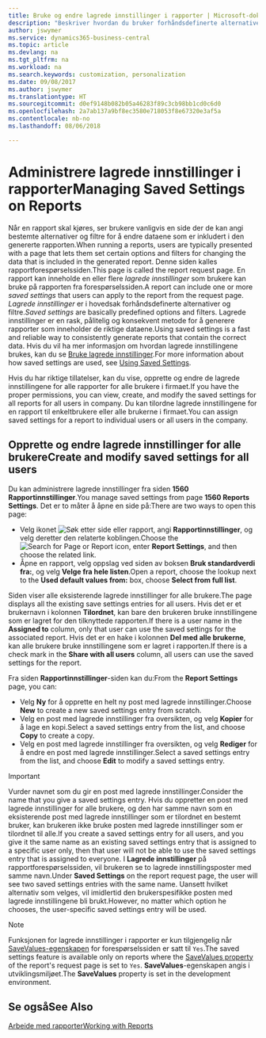 ```yaml
---
title: Bruke og endre lagrede innstillinger i rapporter | Microsoft-dokumentasjon
description: "Beskriver hvordan du bruker forhåndsdefinerte alternativer og filtre til å tilpasse rapporter og generere riktige data."
author: jswymer
ms.service: dynamics365-business-central
ms.topic: article
ms.devlang: na
ms.tgt_pltfrm: na
ms.workload: na
ms.search.keywords: customization, personalization
ms.date: 09/08/2017
ms.author: jswymer
ms.translationtype: HT
ms.sourcegitcommit: d0ef9148b082b05a46283f89c3cb98bb1cd0c6d0
ms.openlocfilehash: 2a7ab137a9bf8ec3580e718053f8e67320e3af5a
ms.contentlocale: nb-no
ms.lasthandoff: 08/06/2018

---
```

# <a name="managing-saved-settings-on-reports"></a><span data-ttu-id="f2f36-103">Administrere lagrede innstillinger i rapporter</span><span class="sxs-lookup"><span data-stu-id="f2f36-103">Managing Saved Settings on Reports</span></span>
<span data-ttu-id="f2f36-104">Når en rapport skal kjøres, ser brukere vanligvis en side der de kan angi bestemte alternativer og filtre for å endre dataene som er inkludert i den genererte rapporten.</span><span class="sxs-lookup"><span data-stu-id="f2f36-104">When running a reports, users are typically presented with a page that lets them set certain options and filters for changing the data that is included in the generated report.</span></span> <span data-ttu-id="f2f36-105">Denne siden kalles rapportforespørselssiden.</span><span class="sxs-lookup"><span data-stu-id="f2f36-105">This page is called the report request page.</span></span> <span data-ttu-id="f2f36-106">En rapport kan inneholde en eller flere *lagrede innstillinger* som brukere kan bruke på rapporten fra forespørselssiden.</span><span class="sxs-lookup"><span data-stu-id="f2f36-106">A report can include one or more *saved settings* that users can apply to the report from the request page.</span></span> <span data-ttu-id="f2f36-107">*Lagrede innstillinger* er i hovedsak forhåndsdefinerte alternativer og filtre.</span><span class="sxs-lookup"><span data-stu-id="f2f36-107">*Saved settings* are basically predefined options and filters.</span></span> <span data-ttu-id="f2f36-108">Lagrede innstillinger er en rask, pålitelig og konsekvent metode for å generere rapporter som inneholder de riktige dataene.</span><span class="sxs-lookup"><span data-stu-id="f2f36-108">Using saved settings is a fast and reliable way to consistently generate reports that contain the correct data.</span></span> <span data-ttu-id="f2f36-109">Hvis du vil ha mer informasjon om hvordan lagrede innstillingene brukes, kan du se [Bruke lagrede innstillinger](ui-work-report.md#SavedSettings).</span><span class="sxs-lookup"><span data-stu-id="f2f36-109">For more information about how saved settings are used, see [Using Saved Settings](ui-work-report.md#SavedSettings).</span></span>

<span data-ttu-id="f2f36-110">Hvis du har riktige tillatelser, kan du vise, opprette og endre de lagrede innstillingene for alle rapporter for alle brukere i firmaet.</span><span class="sxs-lookup"><span data-stu-id="f2f36-110">If you have the proper permissions, you can view, create, and modify the saved settings for all reports for all users in company.</span></span> <span data-ttu-id="f2f36-111">Du kan tilordne lagrede innstillingene for en rapport til enkeltbrukere eller alle brukerne i firmaet.</span><span class="sxs-lookup"><span data-stu-id="f2f36-111">You can assign saved settings for a report to individual users or all users in the company.</span></span>

<!-- 
## Apply saved settings to a report
1. Open the report.

   The report request page appears.    
2. In the **Saved Settings** section of the page, set the **Name** field  to the saved settings that you want to use.

   The **Saved Settings** section only appears if the report has been run before or if there are existing saved settings entries. The saved settings entry called **Last used options and filters** is always available. These settings are the option and filter values that were used the last time you ran the report.

-->

## <a name="create-and-modify-saved-settings-for-all-users"></a><span data-ttu-id="f2f36-112">Opprette og endre lagrede innstillinger for alle brukere</span><span class="sxs-lookup"><span data-stu-id="f2f36-112">Create and modify saved settings for all users</span></span>
<span data-ttu-id="f2f36-113">Du kan administrere lagrede innstillinger fra siden **1560 Rapportinnstillinger**.</span><span class="sxs-lookup"><span data-stu-id="f2f36-113">You manage saved settings from page **1560 Reports Settings**.</span></span> <span data-ttu-id="f2f36-114">Det er to måter å åpne en side på:</span><span class="sxs-lookup"><span data-stu-id="f2f36-114">There are two ways to open this page:</span></span>
-   <span data-ttu-id="f2f36-115">Velg ikonet ![Søk etter side eller rapport](media/ui-search/search_small.png "Søk etter side eller rapport"), angi **Rapportinnstillinger**, og velg deretter den relaterte koblingen.</span><span class="sxs-lookup"><span data-stu-id="f2f36-115">Choose the ![Search for Page or Report](media/ui-search/search_small.png "Search for Page or Report icon") icon, enter **Report Settings**, and then choose the related link.</span></span>
-   <span data-ttu-id="f2f36-116">Åpne en rapport, velg oppslag ved siden av boksen **Bruk standardverdi fra:**, og velg **Velge fra hele listen**.</span><span class="sxs-lookup"><span data-stu-id="f2f36-116">Open a report, choose the lookup next to the **Used default values from:** box, choose **Select from full list**.</span></span>

<span data-ttu-id="f2f36-117">Siden viser alle eksisterende lagrede innstillinger for alle brukere.</span><span class="sxs-lookup"><span data-stu-id="f2f36-117">The page displays all the existing save settings entries for all users.</span></span> <span data-ttu-id="f2f36-118">Hvis det er et brukernavn i kolonnen **Tilordnet**, kan bare den brukeren bruke innstillingene som er lagret for den tilknyttede rapporten.</span><span class="sxs-lookup"><span data-stu-id="f2f36-118">If there is a user name in the **Assigned to** column, only that user can use the saved settings for the associated report.</span></span> <span data-ttu-id="f2f36-119">Hvis det er en hake i kolonnen **Del med alle brukerne**, kan alle brukere bruke innstillingene som er lagret i rapporten.</span><span class="sxs-lookup"><span data-stu-id="f2f36-119">If there is a check mark in the **Share with all users** column, all users can use the saved settings for the report.</span></span>

<span data-ttu-id="f2f36-120">Fra siden **Rapportinnstillinger**-siden kan du:</span><span class="sxs-lookup"><span data-stu-id="f2f36-120">From the **Report Settings** page, you can:</span></span>
-   <span data-ttu-id="f2f36-121">Velg **Ny** for å opprette en helt ny post med lagrede innstillinger.</span><span class="sxs-lookup"><span data-stu-id="f2f36-121">Choose **New** to create a new saved settings entry from scratch.</span></span>
-   <span data-ttu-id="f2f36-122">Velg en post med lagrede innstillinger fra oversikten, og velg **Kopier** for å lage en kopi.</span><span class="sxs-lookup"><span data-stu-id="f2f36-122">Select a saved settings entry from the list, and choose **Copy** to create a copy.</span></span>
-   <span data-ttu-id="f2f36-123">Velg en post med lagrede innstillinger fra oversikten, og velg **Rediger** for å endre en post med lagrede innstillinger.</span><span class="sxs-lookup"><span data-stu-id="f2f36-123">Select a saved settings entry from the list, and choose **Edit** to modify a saved settings entry.</span></span>


> [!Important]
> <span data-ttu-id="f2f36-124">Vurder navnet som du gir en post med lagrede innstillinger.</span><span class="sxs-lookup"><span data-stu-id="f2f36-124">Consider the name that you give a saved settings entry.</span></span> <span data-ttu-id="f2f36-125">Hvis du oppretter en post med lagrede innstillinger for alle brukere, og den har samme navn som en eksisterende post med lagrede innstillinger som er tilordnet en bestemt bruker, kan brukeren ikke bruke posten med lagrede innstillinger som er tilordnet til alle.</span><span class="sxs-lookup"><span data-stu-id="f2f36-125">If you create a saved settings entry for all users, and you give it the same name as an existing saved settings entry that is assigned to a specific user only, then that user will not be able to use the saved settings entry that is assigned to everyone.</span></span>  <span data-ttu-id="f2f36-126">I **Lagrede innstillinger** på rapportforespørselssiden, vil brukeren se to lagrede innstillingsposter med samme navn.</span><span class="sxs-lookup"><span data-stu-id="f2f36-126">Under **Saved Settings** on the report request page, the user will see two saved settings entries with the same name.</span></span> <span data-ttu-id="f2f36-127">Uansett hvilket alternativ som velges, vil imidlertid den brukerspesifikke posten med lagrede innstillingene bli brukt.</span><span class="sxs-lookup"><span data-stu-id="f2f36-127">However, no matter which option he chooses, the user-specific saved settings entry will be used.</span></span>

> [!NOTE]
> <span data-ttu-id="f2f36-128">Funksjonen for lagrede innstillinger i rapporter er kun tilgjengelig når [SaveValues-egenskapen](https://docs.microsoft.com/en-us/dynamics-nav/savevalues-property) for forespørselssiden er satt til `Yes`.</span><span class="sxs-lookup"><span data-stu-id="f2f36-128">The saved settings feature is available only on reports where the [SaveValues property](https://docs.microsoft.com/en-us/dynamics-nav/savevalues-property) of the report's request page is set to `Yes`.</span></span> <span data-ttu-id="f2f36-129">**SaveValues**-egenskapen angis i utviklingsmiljøet.</span><span class="sxs-lookup"><span data-stu-id="f2f36-129">The **SaveValues** property is set in the development environment.</span></span>  

## <a name="see-also"></a><span data-ttu-id="f2f36-130">Se også</span><span class="sxs-lookup"><span data-stu-id="f2f36-130">See Also</span></span>
[<span data-ttu-id="f2f36-131">Arbeide med rapporter</span><span class="sxs-lookup"><span data-stu-id="f2f36-131">Working with Reports</span></span>](ui-work-report.md)  

